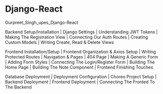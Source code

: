 # Django-React
Gurpreet_Singh_upes_Django-React



Backend Setup/Installation
| Django Settings
| Understanding JWT Tokens
| Making The Registration View
| Connecting Our Auth Routes
| Creating Custom Models
| Writing Create, Read & Delete Views

Frontend Installation/Setup
| Frontend Organization & Axios Setup
| Writing Protected Routes
| Navigation & Pages
| 404 Page
| Making A Generic Form
| Adding Form Styles
| Connecting The Login/Register Form
| Building The Home Page
| Building The Note Component
| Frontend Finishing Touches

Database Deployment
| Deployment Configuration
| Choreo Project Setup
| Backend Deployment
| Frontend Deployment
| Connecting The Fronted To The Backend 
